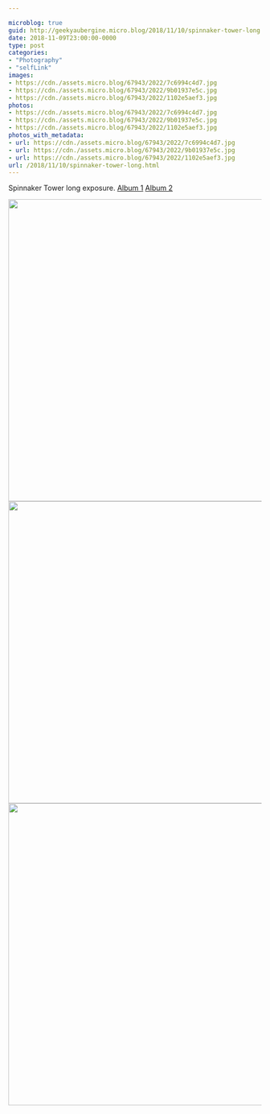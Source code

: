 ```yaml
---

microblog: true
guid: http://geekyaubergine.micro.blog/2018/11/10/spinnaker-tower-long.html
date: 2018-11-09T23:00:00-0000
type: post
categories:
- "Photography"
- "selfLink"
images:
- https://cdn./assets.micro.blog/67943/2022/7c6994c4d7.jpg
- https://cdn./assets.micro.blog/67943/2022/9b01937e5c.jpg
- https://cdn./assets.micro.blog/67943/2022/1102e5aef3.jpg
photos:
- https://cdn./assets.micro.blog/67943/2022/7c6994c4d7.jpg
- https://cdn./assets.micro.blog/67943/2022/9b01937e5c.jpg
- https://cdn./assets.micro.blog/67943/2022/1102e5aef3.jpg
photos_with_metadata:
- url: https://cdn./assets.micro.blog/67943/2022/7c6994c4d7.jpg
- url: https://cdn./assets.micro.blog/67943/2022/9b01937e5c.jpg
- url: https://cdn./assets.micro.blog/67943/2022/1102e5aef3.jpg
url: /2018/11/10/spinnaker-tower-long.html
---
```

Spinnaker Tower long exposure. [Album 1](https://zoeaubert.me/photos/2018/10/portsmouth) [Album 2](https://zoeaubert.me/photos/2018/11/portsmouth)

<div class="photogrid">
<img src="/assets/2022/7c6994c4d7.jpg" width="600" height="600" alt="" />
<img src="/assets/2022/9b01937e5c.jpg" width="600" height="600" alt="" />
<img src="/assets/2022/1102e5aef3.jpg" width="600" height="600" alt="" />
</div>
